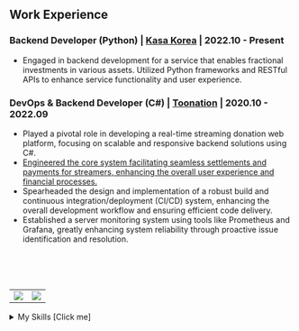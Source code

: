 ## Work Experience

### Backend Developer (Python) | [Kasa Korea](https://kasa.co.kr/) | 2022.10 - Present
- Engaged in backend development for a service that enables fractional investments in various assets. Utilized Python frameworks and RESTful APIs to enhance service functionality and user experience.

### DevOps & Backend Developer (C#) | [Toonation](https://toon.at/) | 2020.10 - 2022.09
 - Played a pivotal role in developing a real-time streaming donation web platform, focusing on scalable and responsive backend solutions using C#.
 - [Engineered the core system facilitating seamless settlements and payments for streamers, enhancing the overall user experience and financial processes.](https://payment.toothlife.co.kr/)
 - Spearheaded the design and implementation of a robust build and continuous integration/deployment (CI/CD) system, enhancing the overall development workflow and ensuring efficient code delivery.
 - Established a server monitoring system using tools like Prometheus and Grafana, greatly enhancing system reliability through proactive issue identification and resolution.

<br /><br /><br />

|   |   |
|---|---|
|![](https://github-readme-stats-git-masterrstaa-rickstaa.vercel.app/api?username=daehyeoni&count_private=true)|![](https://github-readme-stats-git-masterrstaa-rickstaa.vercel.app/api/top-langs/?username=daehyeoni&hide=html,css,autohotkey)|

<details>
  <summary>My Skills [Click me]</summary>
  
  ###
  ![Python](https://img.shields.io/badge/Python-3776AB?style=flat&logo=Python&logoColor=white)
  ![C#](https://img.shields.io/badge/C%23-239120.svg?style=flat&logo=c-sharp&logoColor=white)
  ![PHP](https://img.shields.io/badge/PHP-777BB4.svg?style=flat&logo=php&logoColor=white)
  ![Java](https://img.shields.io/badge/Java-ED8B00.svg?style=flat&logo=java&logoColor=white)
  ![JavaScript](https://img.shields.io/badge/Javascript-323330.svg?style=flat&logo=javascript)
  ![Go](https://img.shields.io/badge/Go-00ADD8.svg?style=flat&logo=go&logoColor=white)

  ### Framework
  ![.Net](https://img.shields.io/badge/.NET-5C2D91?style=flat&logo=.net&logoColor=white)
  ![Django](https://img.shields.io/badge/Django-092E20.svg?style=flat&logo=django&logoColor=white)
  ![CodeIgniter](https://img.shields.io/badge/Codeigniter-EF4223.svg?style=flat&logo=codeigniter&logoColor=white)
  ![jQuery](https://img.shields.io/badge/jQuery-0769AD.svg?style=flat&logo=jQuery&logoColor=white)

  ### OS
  ![CentOS](https://img.shields.io/badge/CentOS-002260?style=flat&logo=centos&logoColor=F0F0F0)
  ![Rocky Linux](https://img.shields.io/badge/-Rocky%20Linux-10B981?style=flat&logo=rockylinux&logoColor=white)
  ![Ubuntu](https://img.shields.io/badge/Ubuntu-E95420?style=flat&logo=ubuntu&logoColor=white)
  ![macOS](https://img.shields.io/badge/Mac-000000?style=flat&logo=macos&logoColor=F0F0F0)
  ![Raspberry Pi](https://img.shields.io/badge/RaspberryPi-C51A4A?style=flat&logo=Raspberry-Pi)
  ![Windows Server](https://img.shields.io/badge/Windows%20Server-0078D6?style=flat&logo=windows&logoColor=white)

  ### Infra
  ![AWS](https://img.shields.io/badge/AWS-FF9900.svg?style=flat&logo=amazon-aws&logoColor=white)
  ![Cloudflare](https://img.shields.io/badge/Cloudflare-F38020?style=flat&logo=Cloudflare&logoColor=white)
  ![GitHub Actions](https://img.shields.io/badge/Github%20Actions-2671E5.svg?style=flat&logo=githubactions&logoColor=white)
  ![GitLab CI](https://img.shields.io/badge/Gitlab%20CI-181717.svg?style=flat&logo=gitlab&logoColor=white)
  ![Docker](https://img.shields.io/badge/Docker-0db7ed.svg?style=flat&logo=docker&logoColor=white)
  ![NginX](https://img.shields.io/badge/NginX-009639?style=flat&logo=nginx&logoColor=white)
  ![IIS](https://img.shields.io/badge/IIS-0078D6?style=flat&logo=windows&logoColor=white)

  ### Network
  ![Cisco Router](https://img.shields.io/badge/Cisco-1BA0D7?style=flat&logo=cisco&logoColor=white)
  ![Juniper Networks](https://img.shields.io/badge/Juniper%20Networks-84B135?style=flat&logo=junipernetworks&logoColor=white)
  ![HPE](https://img.shields.io/badge/HPE-0096D6?style=flat&logo=hp&logoColor=white)

  ### DB
  ![MySQL](https://img.shields.io/badge/MySQL-005C84?style=flat&logo=mysql&logoColor=white)
  ![MariaDB](https://img.shields.io/badge/MariaDB-003545?style=flat&logo=mariaDB&logoColor=white)
  ![MSSQL](https://img.shields.io/badge/MSSQL-CC2927?style=flat&logo=microsoft-sql-server&logoColor=white)
  ![Redis](https://img.shields.io/badge/Redis-DD0031.svg?style=flat&logo=redis&logoColor=white)
  ![AmazonDynamoDB](https://img.shields.io/badge/Amazon%20DynamoDB-4053D6?style=flat&logo=Amazon%20DynamoDB&logoColor=white)

  ### Monitoring
  ![Grafana](https://img.shields.io/badge/Grafana-F46800.svg?style=flat&logo=grafana&logoColor=white)
  ![Prometheus](https://img.shields.io/badge/Prometheus-E6522C?style=flat&logo=Prometheus&logoColor=white)

  ### Works
  ![Jira](https://img.shields.io/badge/Jira-0A0FFF.svg?style=flat&logo=jira&logoColor=white)
  ![Confluence](https://img.shields.io/badge/Confluence-172BF4.svg?style=flat&logo=confluence&logoColor=white)
  ![Redmine](https://img.shields.io/badge/Redmine-B32024.svg?style=flat&logo=redmine&logoColor=white)
</details>
